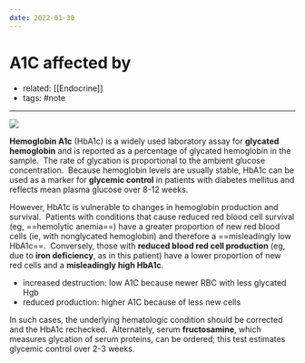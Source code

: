 ```yaml
---
date: 2022-01-30
---
```


# A1C affected by

- related: [[Endocrine]]
- tags: #note
---

![](https://photos.thisispiggy.com/file/wikiFiles/20220812153224.png)

**Hemoglobin A1c** (HbA1c) is a widely used laboratory assay for **glycated hemoglobin** and is reported as a percentage of glycated hemoglobin in the sample.  The rate of glycation is proportional to the ambient glucose concentration.  Because hemoglobin levels are usually stable, HbA1c can be used as a marker for **glycemic control** in patients with diabetes mellitus and reflects mean plasma glucose over 8-12 weeks.

However, HbA1c is vulnerable to changes in hemoglobin production and survival.  Patients with conditions that cause reduced red blood cell survival (eg, ==hemolytic anemia==) have a greater proportion of new red blood cells (ie, with nonglycated hemoglobin) and therefore a ==misleadingly low HbA1c==.  Conversely, those with **reduced blood red cell production** (eg, due to **iron deficiency**, as in this patient) have a lower proportion of new red cells and a **misleadingly high HbA1c**.

- increased destruction: low A1C because newer RBC with less glycated Hgb
- reduced production: higher A1C because of less new cells

In such cases, the underlying hematologic condition should be corrected and the HbA1c rechecked.  Alternately, serum **fructosamine**, which measures glycation of serum proteins, can be ordered; this test estimates glycemic control over 2-3 weeks.
